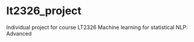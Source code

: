 # lt2326_project
Individual project for course LT2326 Machine learning for statistical NLP: Advanced
